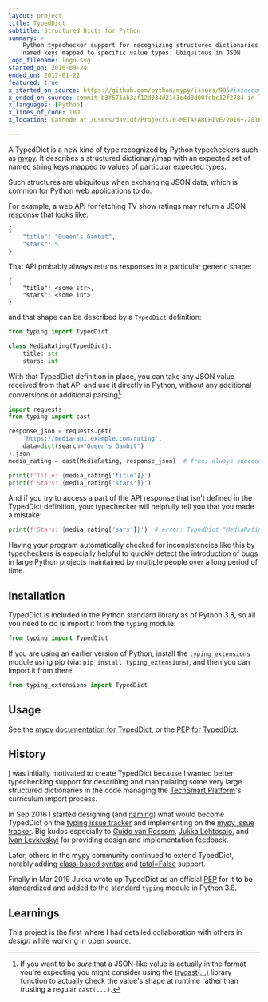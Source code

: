```yaml
---
layout: project
title: TypedDict
subtitle: Structured Dicts for Python
summary: >
    Python typechecker support for recognizing structured dictionaries with specific
    named keys mapped to specific value types. Ubiquitous in JSON.
logo_filename: logo.svg
started_on: 2016-09-24
ended_on: 2017-01-22
featured: true
x_started_on_source: https://github.com/python/mypy/issues/985#issuecomment-249400784
x_ended_on_source: commit b3f571ab3af12d034d2143e4d8d00febc12f2784 in local git repo
x_languages: [Python]
x_lines_of_code: TBD
x_location: Cathode at /Users/davidf/Projects/0-META/ARCHIVE/2016+/2016/mypy

---
```

A TypedDict is a new kind of type recognized by Python typecheckers such as [mypy].
It describes a structured dictionary/map with an expected set of 
named string keys mapped to values of particular expected types.

Such structures are ubiquitous when exchanging JSON data,
which is common for Python web applications to do.

[mypy]: http://mypy-lang.org/

For example, a web API for fetching TV show ratings may return a JSON response that looks like:

```python
{
    "title": "Queen's Gambit",
    "stars": 5
}
```

That API probably always returns responses in a particular generic shape:

```
{
    "title": <some str>,
    "stars": <some int>
}
```

and that shape can be described by a `TypedDict` definition:

```python
from typing import TypedDict

class MediaRating(TypedDict):
    title: str
    stars: int
```

With that TypedDict definition in place, you can take any JSON value received from
that API and use it directly in Python, without any additional conversions
or additional parsing[^parsing]:

[^parsing]: If you want to be *sure* that a JSON-like value is actually in the format you're expecting you might consider using the [trycast(...)](/projects/trycast/) library function to actually check the value's shape at runtime rather than trusting a regular `cast(...)`.

```python
import requests
from typing import cast

response_json = requests.get(
    'https://media-api.example.com/rating',
    data=dict(search="Queen's Gambit")
).json
media_rating = cast(MediaRating, response_json)  # free; always succeeds; trusts endpoint

print(f'Title: {media_rating['title']}')
print(f'Stars: {media_rating['stars']}')
```

And if you try to access a part of the API response that isn't defined in the
TypedDict definition, your typechecker will helpfully tell you that you made
a mistake:

```python
print(f'Stars: {media_rating['sars']}')  # error: TypedDict "MediaRating" has no key 'sars'
```

Having your program automatically checked for inconsistencies like this by
typecheckers is especially helpful to quickly detect the introduction of bugs
in large Python projects maintained by multiple people over a long period of time.


## Installation

TypedDict is included in the Python standard library as of Python 3.8, so all
you need to do is import it from the `typing` module:

```python
from typing import TypedDict
```

If you are using an earlier version of Python, install the `typing_extensions`
module using pip (via: `pip install typing_extensions`), and then you can
import it from there:

```python
from typing_extensions import TypedDict
```


## Usage

See the [mypy documentation for TypedDict], or the [PEP for TypedDict].

[mypy documentation for TypedDict]: https://mypy.readthedocs.io/en/stable/more_types.html#typeddict
[PEP for TypedDict]: https://www.python.org/dev/peps/pep-0589/


## History

[I] was initially motivated to create TypedDict because I wanted better 
typechecking support for describing and manipulating some very large structured 
dictionaries in the code managing the [TechSmart Platform]'s curriculum import 
process<!-- ...specifically calendar_file.py -->.

[I]: /about/
[TechSmart Platform]: /projects/techsmart-platform/

In Sep 2016 I started designing (and [naming]) what would become TypedDict on the
[typing issue tracker] and implementing on the [mypy issue tracker].
Big kudos especially to [Guido van Rossom](https://github.com/gvanrossum), 
[Jukka Lehtosalo](https://github.com/JukkaL), and
[Ivan Levkivskyi](https://github.com/ilevkivskyi) for providing design
and implementation feedback.

[typing issue tracker]: https://github.com/python/typing/issues/28
[mypy issue tracker]: https://github.com/python/mypy/issues/985
[naming]: https://github.com/python/typing/issues/28#issuecomment-249992739

Later, others in the mypy community continued to extend TypedDict, notably
adding [class-based syntax] and [total=False] support.

[class-based syntax]: https://github.com/python/typing/issues/28#issuecomment-254243330
[total=False]: https://github.com/python/mypy/issues/2632

Finally in Mar 2019 Jukka wrote up TypedDict as an official [PEP] for it to be 
standardized and added to the standard `typing` module in Python 3.8.

[PEP]: https://www.python.org/dev/peps/pep-0589/


## Learnings

This project is the first where I had detailed collaboration with others in
*design* while working in open source.
